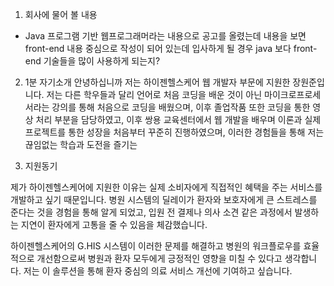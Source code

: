 1. 회사에 물어 볼 내용 
- Java 프로그램 기반 웹프로그래머라는 내용으로 공고를 올렸는데 내용을 보면 front-end 내용 중심으로 작성이 되어 있는데 입사하게 될 경우 java 보다 front-end 기술들을 많이 사용하게 되는지?




2. 1분 자기소개 
안녕하십니까 저는 하이젠헬스케어 웹 개발자 부문에 지원한 장원준입니다.
저는 다른 학우들과 달리 언어로 처음 코딩을 배운 것이 아닌 마이크로프로세서라는 강의를 통해 처음으로 코딩을 배웠으며, 이후 졸업작품 또한 코딩을 통한 영상 처리 부분을 담당하였고, 이후 쌍용 교육센터에서 웹 개발을 배우며 이론과 실제 프로젝트를 통한 성장을 처음부터 꾸준히 진행하였으며, 이러한 경험들을 통해 저는 끊임없는 학습과 도전을 즐기는  


3. 지원동기

제가 하이젠헬스케어에 지원한 이유는 실제 소비자에게 직접적인 혜택을 주는 서비스를 개발하고 싶기 때문입니다. 병원 시스템의 딜레이가 환자와 보호자에게 큰 스트레스를 준다는 것을 경험을 통해 알게 되었고, 입원 전 결제나 의사 소견 같은 과정에서 발생하는 지연이 환자에게 고통을 줄 수 있음을 체감했습니다.

하이젠헬스케어의 G.HIS 시스템이 이러한 문제를 해결하고 병원의 워크플로우를 효율적으로 개선함으로써 병원과 환자 모두에게 긍정적인 영향을 미칠 수 있다고 생각합니다. 저는 이 솔루션을 통해 환자 중심의 의료 서비스 개선에 기여하고 싶습니다.




